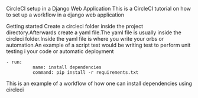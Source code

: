 CircleCI setup in a Django Web Application
This is a CircleCI tutorial on how to set up a workflow in a django web application

Getting started
Create a circleci folder inside the project directory.Afterwards create a yaml file.The yaml file is usually inside the circleci folder.Inside the yaml file is where you write your orbs or automation.An example of a script test would be writing test to perform unit testing i your code or automatic deployment

```
- run:
          name: install dependencies
          command: pip install -r requirements.txt
```
This is an example of a workflow of how one can install dependencies using circleci